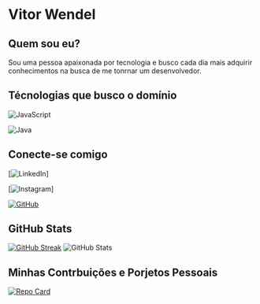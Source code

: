 # Vitor Wendel 
## Quem sou eu?
Sou uma pessoa apaixonada por tecnologia e busco cada dia mais adquirir conhecimentos na busca de me tonrnar um desenvolvedor.


## Técnologias que busco o domínio 
![JavaScript](https://img.shields.io/badge/JavaScript-000?style=for-the-badge&logo=javascript)

![Java](https://img.shields.io/badge/Java-000?style=for-the-badge&logo=java)
## Conecte-se comigo
[![LinkedIn](https://img.shields.io/badge/LinkedIn-000?style=for-the-badge&logo=linkedin&logoColor=0E76A8)]

[![Instagram](https://img.shields.io/badge/Instagram-000?style=for-the-badge&logo=instagram)]

[![GitHub](https://img.shields.io/badge/GitHUb-000?style=for-the-badge&logo=GitHub)](https://github.com/Vortroxx/)

## GitHub Stats
[![GitHub Streak](https://streak-stats.demolab.com/?user=Vortroxx&theme=dark&background=000&border=30A3DC&dates=FFF)](https://git.io/streak-stats) ![GitHub Stats](https://github-readme-stats.vercel.app/api?username=Vortroxx&theme=dark&bg_color=000&border_color=30A3DC&show_icons=true&icon_color=30A3DC&title_color=E94D5F&text_color=FFF)
## Minhas Contrbuições e Porjetos Pessoais

[![Repo Card](https://github-readme-stats.vercel.app/api/pin/?username=Vortroxx&repo=dio-lab-open-source&bg_color=000&border_color=30A3DC&show_icons=true&icon_color=30A3DC&title_color=E94D5F&text_color=FFF)](https://github.com/Vortroxx/dio-lab-open-source)
